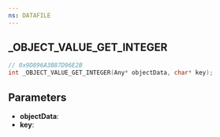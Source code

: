 ```yaml
---
ns: DATAFILE
---
```

## _OBJECT_VALUE_GET_INTEGER

```c
// 0x9D896A3B87D96E2B
int _OBJECT_VALUE_GET_INTEGER(Any* objectData, char* key);
```

## Parameters
* **objectData**:
* **key**:
